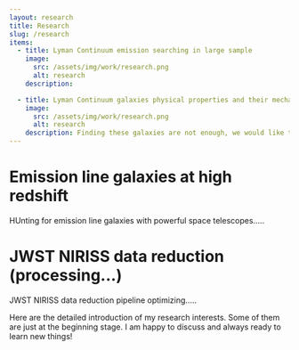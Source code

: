 ```yaml
---
layout: research
title: Research
slug: /research
items:
  - title: Lyman Continuum emission searching in large sample
    image:
      src: /assets/img/work/research.png
      alt: research
    description: 

  - title: Lyman Continuum galaxies physical properties and their mechanism
    image:
      src: /assets/img/work/research.png
      alt: research
    description: Finding these galaxies are not enough, we would like to figure out the mechanism of their escaping. Try to connet the z~3 with even higher redshift to explore the reionization.......
---
```




# Emission line galaxies at high redshift
HUnting for emission line galaxies with powerful space telescopes.....

# JWST NIRISS data reduction (processing...)
JWST NIRISS data reduction pipeline optimizing.....

Here are the detailed introduction of my research interests. Some of them are just at the beginning stage. I am happy to discuss and always ready to learn new things!
<br />
<br />
